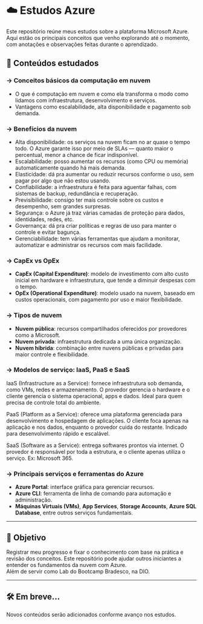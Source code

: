 # ☁️ Estudos Azure

Este repositório reúne meus estudos sobre a plataforma Microsoft Azure. Aqui estão os principais conceitos que venho explorando até o momento, com anotações e observações feitas durante o aprendizado.

## 📘 Conteúdos estudados

### → Conceitos básicos da computação em nuvem
- O que é computação em nuvem e como ela transforma o modo como lidamos com infraestrutura, desenvolvimento e serviços.
- Vantagens como escalabilidade, alta disponibilidade e pagamento sob demanda.

### → Benefícios da nuvem
- Alta disponibilidade: os serviços na nuvem ficam no ar quase o tempo todo. O Azure garante isso por meio de SLAs — quanto maior o percentual, menor a chance de ficar indisponível.  
- Escalabilidade: posso aumentar os recursos (como CPU ou memória) automaticamente quando há mais demanda.  
- Elasticidade: dá pra aumentar ou reduzir recursos conforme o uso, sem pagar por algo que não estou usando.  
- Confiabilidade: a infraestrutura é feita para aguentar falhas, com sistemas de backup, redundância e recuperação.  
- Previsibilidade: consigo ter mais controle sobre os custos e desempenho, sem grandes surpresas.  
- Segurança: o Azure já traz várias camadas de proteção para dados, identidades, redes, etc.  
- Governança: dá pra criar políticas e regras de uso para manter o controle e evitar bagunça.  
- Gerenciabilidade: tem várias ferramentas que ajudam a monitorar, automatizar e administrar os recursos com mais facilidade.

### → CapEx vs OpEx
- **CapEx (Capital Expenditure)**: modelo de investimento com alto custo inicial em hardware e infraestrutura, que tende a diminuir despesas com o tempo. 
- **OpEx (Operational Expenditure)**: modelo usado na nuvem, baseado em custos operacionais, com pagamento por uso e maior flexibilidade.

### → Tipos de nuvem
- **Nuvem pública**: recursos compartilhados oferecidos por provedores como a Microsoft.
- **Nuvem privada**: infraestrutura dedicada a uma única organização.
- **Nuvem híbrida**: combinação entre nuvens públicas e privadas para maior controle e flexibilidade.

### → Modelos de serviço: IaaS, PaaS e SaaS
IaaS (Infrastructure as a Service): fornece infraestrutura sob demanda, como VMs, redes e armazenamento. O provedor gerencia o hardware e o cliente gerencia o sistema operacional, apps e dados. Ideal para quem precisa de controle total do ambiente.

PaaS (Platform as a Service): oferece uma plataforma gerenciada para desenvolvimento e hospedagem de aplicações. O cliente foca apenas na aplicação e nos dados, enquanto o provedor cuida do restante. Indicado para desenvolvimento rápido e escalável.

SaaS (Software as a Service): entrega softwares prontos via internet. O provedor é responsável por toda a estrutura, e o cliente apenas utiliza o serviço. Ex: Microsoft 365.

### → Principais serviços e ferramentas do Azure
- **Azure Portal**: interface gráfica para gerenciar recursos.
- **Azure CLI**: ferramenta de linha de comando para automação e administração.
- **Máquinas Virtuais (VMs)**, **App Services**, **Storage Accounts**, **Azure SQL Database**, entre outros serviços fundamentais.

---

## 📌 Objetivo

Registrar meu progresso e fixar o conhecimento com base na prática e revisão dos conceitos. Este repositório pode ajudar outros iniciantes a entender os fundamentos da nuvem com Azure.  
Além de servir como Lab do Bootcamp Bradesco, na DIO.

---

## 🛠️ Em breve...

Novos conteúdos serão adicionados conforme avanço nos estudos.
